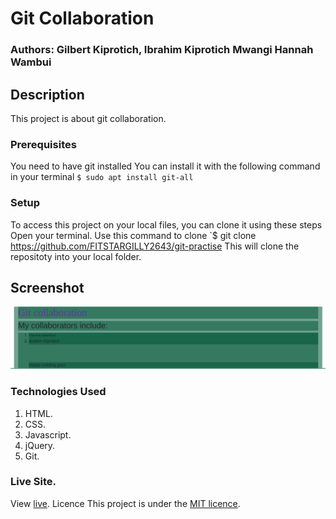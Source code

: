 # Git Collaboration
### Authors: Gilbert Kiprotich, Ibrahim Kiprotich Mwangi Hannah Wambui
## Description
This project is about git collaboration.

### Prerequisites
You need to have git installed
You can install it with the following command in your terminal
`$ sudo apt install git-all`

### Setup
To access this project on your local files, you can clone it using these steps
Open your terminal.
Use this command to clone `$ git clone https://github.com/FITSTARGILLY2643/git-practise
This will clone the repositoty into your local folder.

## Screenshot

![](images/shot.png)

### Technologies Used
 1. HTML.
 1. CSS.
 1. Javascript.
 1. jQuery.
 1. Git.
### Live Site.
View [live](https://fitstargilly2643.github.io/git-practise/).
Licence
This project is under the [MIT licence](licence).